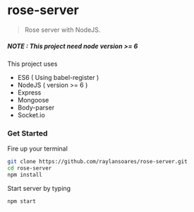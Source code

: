 # rose-server
> Rose server with NodeJS.

##### NOTE : This project need node version >= 6

This project uses

* ES6 ( Using babel-register )
* NodeJS ( version >= 6 )
* Express
* Mongoose
* Body-parser
* Socket.io

### Get Started
Fire up your terminal
```sh
git clone https://github.com/raylansoares/rose-server.git
cd rose-server
npm install
```

Start server by typing
```sh
npm start
```
